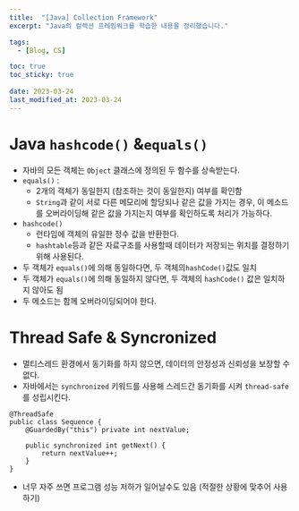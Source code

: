 ```yaml
---
title:  "[Java] Collection Framework"
excerpt: "Java의 컬렉션 프레임워크를 학습한 내용을 정리했습니다."

tags:
  - [Blog, CS]

toc: true
toc_sticky: true
 
date: 2023-03-24
last_modified_at: 2023-03-24
---
```

# Java `hashcode()` &`equals()`
- 자바의 모든 객체는 `Object` 클래스에 정의된 두 함수를 상속받는다.
- `equals()` : 
	- 2개의 객체가 동일한지 (참조하는 것이 동일한지) 여부를 확인함
	- `String`과 같이 서로 다른 메모리에 할당되나 같은 값을 가지는 경우, 이 메소드를 오버라이딩해 같은 값을 가지는지 여부를 확인하도록 처리가 가능하다.
-  `hashcode()` 
	- 런타임에 객체의 유일한 정수 값을 반환한다.
	- `hashtable`등과 같은 자료구조를 사용할때 데이터가 저장되는 위치를 결정하기 위해 사용된다.
- 두 객체가 `equals()`에 의해 동일하다면, 두 객체의` hashCode() `값도 일치
- 두 객체가 `equals()`에 의해 동일하지 않다면, 두 객체의 `hashCode()` 값은 일치하지 않아도 됨
- 두 메소드는 함께 오버라이딩되어야 한다.
  
# Thread Safe & Syncronized
- 멀티스레드 환경에서 동기화를 하지 않으면, 데이터의 안정성과 신뢰성을 보장할 수 없다.
- 자바에서는 `synchronized` 키워드를 사용해 스레드간 동기화를 시켜 `thread-safe`를 성립시킨다.

```
@ThreadSafe
public class Sequence {
    @GuardedBy("this") private int nextValue;

    public synchronized int getNext() {
        return nextValue++;
    }
}
```
- 너무 자주 쓰면 프로그램 성능 저하가 일어날수도 있음 (적절한 상황에 맞추어 사용하기)